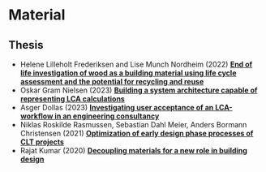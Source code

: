 # Material


## Thesis
* Helene Lilleholt Frederiksen and Lise Munch Nordheim (2022) [**End of life investigation of wood as a building material using life cycle assessment and the potential for recycling and reuse**](https://findit.dtu.dk/en/catalog/62e476bcefa720a44693df6b)
* Oskar Gram Nielsen (2023) [**Building a system architecture capable of representing LCA calculations**](https://findit.dtu.dk/en/catalog/640931da8134193d040cca88)
* Asger Dollas (2023) [**Investigating user acceptance of an LCA-workflow in an engineering consultancy**](https://findit.dtu.dk/en/catalog/64068ecd089b9f3c96437dc1)
* Niklas Roskilde Rasmussen, Sebastian Dahl Meier, Anders Bormann Christensen (2021) [**Optimization of early design phase processes of CLT projects**](https://findit.dtu.dk/en/catalog/6038e52ed9001d01656e1cdd)
* Rajat Kumar (2020) [**Decoupling materials for a new role in building design**](https://findit.dtu.dk/en/catalog/5f7457d4d9001d5518098afe)
